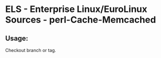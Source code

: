 # ELS - Enterprise Linux/EuroLinux Sources - perl-Cache-Memcached 
## Usage:
  Checkout branch or tag.
